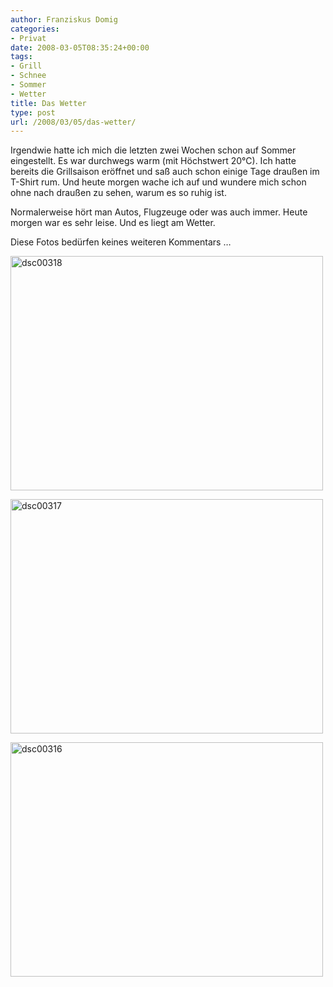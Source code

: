 ```yaml
---
author: Franziskus Domig
categories:
- Privat
date: 2008-03-05T08:35:24+00:00
tags:
- Grill
- Schnee
- Sommer
- Wetter
title: Das Wetter
type: post
url: /2008/03/05/das-wetter/
---
```


Irgendwie hatte ich mich die letzten zwei Wochen schon auf Sommer eingestellt. Es war durchwegs warm (mit Höchstwert 20°C). Ich hatte bereits die Grillsaison eröffnet und saß auch schon einige Tage draußen im T-Shirt rum. Und heute morgen wache ich auf und wundere mich schon ohne nach draußen zu sehen, warum es so ruhig ist.

Normalerweise hört man Autos, Flugzeuge oder was auch immer. Heute morgen war es sehr leise. Und es liegt am Wetter.

Diese Fotos bedürfen keines weiteren Kommentars &#8230;

[<img src="/uploads/2008/03/dsc00318.jpg" title="dsc00318" class="alignnone size-full attachment wp-att-27" height="375" width="500" />][1]

<!--more-->

[<img src="/uploads/2008/03/dsc00317.jpg" title="dsc00317" class="alignnone size-full attachment wp-att-26" height="375" width="500" />][2]

[<img src="/uploads/2008/03/dsc00316.jpg" title="dsc00316" class="alignnone size-full attachment wp-att-25" height="375" width="500" />][3]

 [1]: /uploads/2008/03/dsc00318.jpg
 [2]: /uploads/2008/03/dsc00317.jpg
 [3]: /uploads/2008/03/dsc00316.jpg
